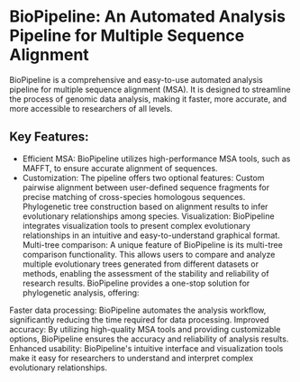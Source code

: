 # BioPipeline: An Automated Analysis Pipeline for Multiple Sequence Alignment

BioPipeline is a comprehensive and easy-to-use automated analysis pipeline for multiple sequence alignment (MSA). It is designed to streamline the process of genomic data analysis, making it faster, more accurate, and more accessible to researchers of all levels.

## Key Features:

- Efficient MSA: BioPipeline utilizes high-performance MSA tools, such as MAFFT, to ensure accurate alignment of sequences.
- Customization: The pipeline offers two optional features:
Custom pairwise alignment between user-defined sequence fragments for precise matching of cross-species homologous sequences.
Phylogenetic tree construction based on alignment results to infer evolutionary relationships among species.
Visualization: BioPipeline integrates visualization tools to present complex evolutionary relationships in an intuitive and easy-to-understand graphical format.
Multi-tree comparison: A unique feature of BioPipeline is its multi-tree comparison functionality. This allows users to compare and analyze multiple evolutionary trees generated from different datasets or methods, enabling the assessment of the stability and reliability of research results.
BioPipeline provides a one-stop solution for phylogenetic analysis, offering:

Faster data processing: BioPipeline automates the analysis workflow, significantly reducing the time required for data processing.
Improved accuracy: By utilizing high-quality MSA tools and providing customizable options, BioPipeline ensures the accuracy and reliability of analysis results.
Enhanced usability: BioPipeline's intuitive interface and visualization tools make it easy for researchers to understand and interpret complex evolutionary relationships.
